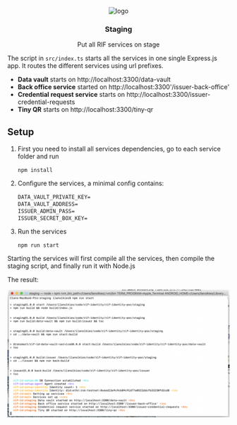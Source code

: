 <p align="middle">
    <img src="https://www.rifos.org/assets/img/logo.svg" alt="logo" height="100" >
</p>
<h3 align="middle">Staging</h3>
<p align="middle">
    Put all RIF services on stage
</p>

The script in `src/index.ts` starts all the services in one single Express.js app. It routes the different services using url prefixes.

- **Data vault** starts on http://localhost:3300/data-vault
- **Back office service** started on http://localhost:3300'/issuer-back-office'
- **Credential request service** starts on http://localhost:3300/issuer-credential-requests
- **Tiny QR** starts on http://localhost:3300/tiny-qr

## Setup

1. First you need to install all services dependencies, go to each service folder and run

    ```
    npm install
    ```

2. Configure the services, a minimal config contains:

    ```
    DATA_VAULT_PRIVATE_KEY=
    DATA_VAULT_ADDRESS=
    ISSUER_ADMIN_PASS=
    ISSUER_SECRET_BOX_KEY=
    ```

3. Run the services

    ```
    npm run start
    ```

Starting the services will first compile all the services, then compile the staging script, and finally run it with Node.js

The result:

![result](./img/result.png)
